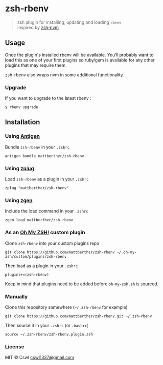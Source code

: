 # zsh-rbenv

> zsh plugin for installing, updating and loading `rbenv`  
> Inspired by [zsh-nvm](https://github.com/lukechilds/zsh-nvm)

## Usage

Once the plugin's installed rbenv will be available. You'll probably want to load this as one of your first plugins 
so ruby/gem is available for any other plugins that may require them.

zsh-rbenv also wraps nvm in some additional functionality.

### Upgrade
If you want to upgrade to the latest rbenv :

`$ rbenv upgrade`


## Installation

### Using [Antigen](https://github.com/zsh-users/antigen)

Bundle `zsh-rbenv` in your `.zshrc`

```shell
antigen bundle mattberther/zsh-rbenv
```

### Using [zplug](https://github.com/b4b4r07/zplug)
Load `zsh-rbenv` as a plugin in your `.zshrc`

```shell
zplug "mattberther/zsh-rbenv"

```
### Using [zgen](https://github.com/tarjoilija/zgen)

Include the load command in your `.zshrc`

```shell
zgen load mattberther/zsh-rbenv
```

### As an [Oh My ZSH!](https://github.com/robbyrussell/oh-my-zsh) custom plugin

Clone `zsh-rbenv` into your custom plugins repo

```shell
git clone https://github.com/mattberther/zsh-rbenv ~/.oh-my-zsh/custom/plugins/zsh-rbenv
```
Then load as a plugin in your `.zshrc`

```shell
plugins+=(zsh-rbenv)
```

Keep in mind that plugins need to be added before `oh-my-zsh.sh` is sourced.

### Manually
Clone this repository somewhere (`~/.zsh-rbenv` for example)

```shell
git clone https://github.com/mattberther/zsh-rbenv.git ~/.zsh-rbenv
```
Then source it in your `.zshrc` (or `.bashrc`)

```shell
source ~/.zsh-rbenv/zsh-rbenv.plugin.zsh
```

### License

MIT © Cswl <cswl1337@gmail.com>